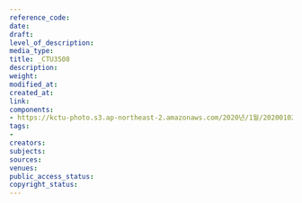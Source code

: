 ```yaml
---
reference_code: 
date: 
draft: 
level_of_description: 
media_type: 
title: _CTU3508
description: 
weight: 
modified_at: 
created_at: 
link: 
components:
- https://kctu-photo.s3.ap-northeast-2.amazonaws.com/2020년/1월/20200102_2020년+민주노총+시무식/_CTU3508.jpg
tags:
- 
creators: 
subjects: 
sources: 
venues: 
public_access_status: 
copyright_status: 
---
```

